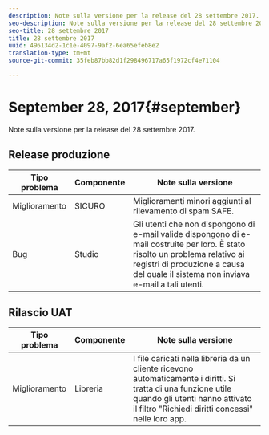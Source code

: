 ```yaml
---
description: Note sulla versione per la release del 28 settembre 2017.
seo-description: Note sulla versione per la release del 28 settembre 2017.
seo-title: 28 settembre 2017
title: 28 settembre 2017
uuid: 496134d2-1c1e-4097-9af2-6ea65efeb8e2
translation-type: tm+mt
source-git-commit: 35feb87bb82d1f298496717a65f1972cf4e71104

---
```



# September 28, 2017{#september}

Note sulla versione per la release del 28 settembre 2017.

## Release produzione

| **Tipo problema** | **Componente** | **Note sulla versione** |
|---|---|---|
| Miglioramento | SICURO | Miglioramenti minori aggiunti al rilevamento di spam SAFE. |
| Bug | Studio | Gli utenti che non dispongono di e-mail valide dispongono di e-mail costruite per loro. È stato risolto un problema relativo ai registri di produzione a causa del quale il sistema non inviava e-mail a tali utenti. |

## Rilascio UAT

| **Tipo problema** | **Componente** | **Note sulla versione** |
|---|---|---|
| Miglioramento | Libreria | I file caricati nella libreria da un cliente ricevono automaticamente i diritti. Si tratta di una funzione utile quando gli utenti hanno attivato il filtro "Richiedi diritti concessi" nelle loro app. |

